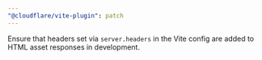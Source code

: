 ```yaml
---
"@cloudflare/vite-plugin": patch
---
```


Ensure that headers set via `server.headers` in the Vite config are added to HTML asset responses in development.
